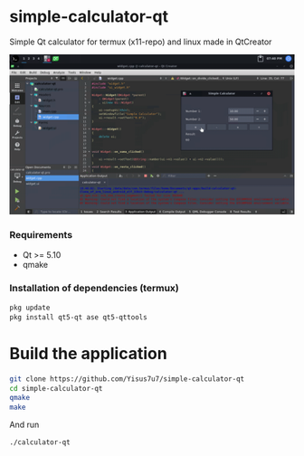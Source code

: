 # simple-calculator-qt
Simple Qt calculator for termux (x11-repo) and linux made in QtCreator

![image](Screenshot_20210808-194038.png)

### Requirements

- Qt >= 5.10
- qmake

### Installation of dependencies (termux) 

```bash
pkg update 
pkg install qt5-qt ase qt5-qttools
```

# Build the application 

```bash
git clone https://github.com/Yisus7u7/simple-calculator-qt
cd simple-calculator-qt
qmake
make
```

And run 

```
./calculator-qt
```
